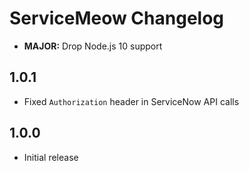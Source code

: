 # ServiceMeow Changelog

- **MAJOR:** Drop Node.js 10 support

## 1.0.1

- Fixed `Authorization` header in ServiceNow API calls

## 1.0.0

- Initial release
